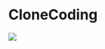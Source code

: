 
# CloneCoding
<img src="https://img.shields.io/badge/Node.js-#339933?style=flat-square&logo=Node.js&logoColor=white"/>
